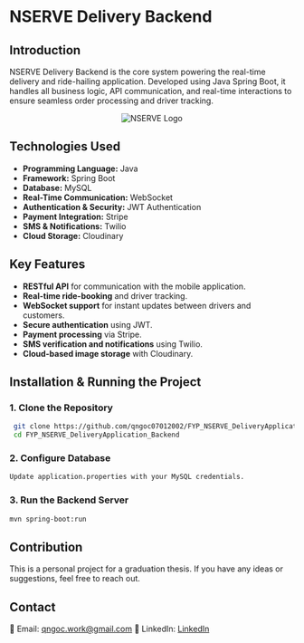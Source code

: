 # NSERVE Delivery Backend

## Introduction
NSERVE Delivery Backend is the core system powering the real-time delivery and ride-hailing application. Developed using Java Spring Boot, it handles all business logic, API communication, and real-time interactions to ensure seamless order processing and driver tracking.

<p align="center">
  <img src="https://github.com/user-attachments/assets/0ef0facb-1a66-4bdb-a9d6-af4ae9992674" alt="NSERVE Logo" />
</p>

## Technologies Used
- **Programming Language:** Java
- **Framework:** Spring Boot
- **Database:** MySQL
- **Real-Time Communication:** WebSocket
- **Authentication & Security:** JWT Authentication
- **Payment Integration:** Stripe
- **SMS & Notifications:** Twilio
- **Cloud Storage:** Cloudinary

## Key Features
- **RESTful API** for communication with the mobile application.
- **Real-time ride-booking** and driver tracking.
- **WebSocket support** for instant updates between drivers and customers.
- **Secure authentication** using JWT.
- **Payment processing** via Stripe.
- **SMS verification and notifications** using Twilio.
- **Cloud-based image storage** with Cloudinary.

## Installation & Running the Project
### 1. Clone the Repository
```sh
 git clone https://github.com/qngoc07012002/FYP_NSERVE_DeliveryApplication_Backend.git
 cd FYP_NSERVE_DeliveryApplication_Backend
```

### 2. Configure Database
```sh
Update application.properties with your MySQL credentials.
```
### 3. Run the Backend Server
```sh
mvn spring-boot:run
```
## Contribution

This is a personal project for a graduation thesis. If you have any ideas or suggestions, feel free to reach out.

## Contact
📧 Email: qngoc.work@gmail.com 
🔗 LinkedIn: [LinkedIn](https://www.linkedin.com/in/nguyen-quang-ngoc-014968193/)
